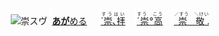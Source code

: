 <kbd><img src="lv1.svg" width="2" height="24"><img src="https://glyphwiki.org/glyph/u5d07.svg" width="24" height="24" alt="崇"></kbd><kbd>スウ゚</div></kbd> <img src="lv1.svg">[**あが**める](https://jisho.org/search/崇める)　 <img src="lv0.svg">[<ruby>´崇､拝<rt>すうはい</rt></ruby>](https://jisho.org/search/崇拝)</ins>　<img src="lv1.svg">[<ruby>´崇°高<rt>すう　こう　</rt></ruby>](https://jisho.org/search/崇高)　<img src="lv2.svg">[<ruby>崇敬<rt>／すう　＼けい　</rt></ruby>](https://jisho.org/search/崇敬).
